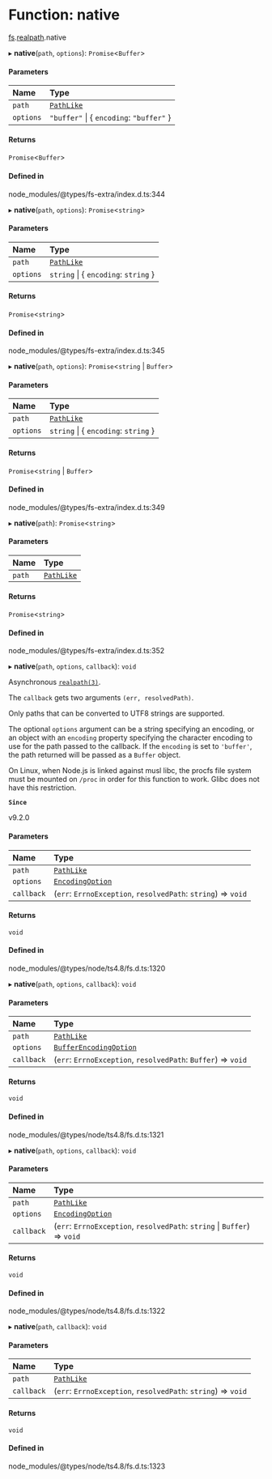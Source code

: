 # Function: native

[fs](../modules/fs.md).[realpath](../modules/fs.realpath-1.md).native

▸ **native**(`path`, `options`): `Promise`<`Buffer`\>

#### Parameters

| Name | Type |
| :------ | :------ |
| `path` | [`PathLike`](../types/fs.PathLike.md) |
| `options` | ``"buffer"`` \| { `encoding`: ``"buffer"``  } |

#### Returns

`Promise`<`Buffer`\>

#### Defined in

node_modules/@types/fs-extra/index.d.ts:344

▸ **native**(`path`, `options`): `Promise`<`string`\>

#### Parameters

| Name | Type |
| :------ | :------ |
| `path` | [`PathLike`](../types/fs.PathLike.md) |
| `options` | `string` \| { `encoding`: `string`  } |

#### Returns

`Promise`<`string`\>

#### Defined in

node_modules/@types/fs-extra/index.d.ts:345

▸ **native**(`path`, `options`): `Promise`<`string` \| `Buffer`\>

#### Parameters

| Name | Type |
| :------ | :------ |
| `path` | [`PathLike`](../types/fs.PathLike.md) |
| `options` | `string` \| { `encoding`: `string`  } |

#### Returns

`Promise`<`string` \| `Buffer`\>

#### Defined in

node_modules/@types/fs-extra/index.d.ts:349

▸ **native**(`path`): `Promise`<`string`\>

#### Parameters

| Name | Type |
| :------ | :------ |
| `path` | [`PathLike`](../types/fs.PathLike.md) |

#### Returns

`Promise`<`string`\>

#### Defined in

node_modules/@types/fs-extra/index.d.ts:352

▸ **native**(`path`, `options`, `callback`): `void`

Asynchronous [`realpath(3)`](http://man7.org/linux/man-pages/man3/realpath.3.html).

The `callback` gets two arguments `(err, resolvedPath)`.

Only paths that can be converted to UTF8 strings are supported.

The optional `options` argument can be a string specifying an encoding, or an
object with an `encoding` property specifying the character encoding to use for
the path passed to the callback. If the `encoding` is set to `'buffer'`,
the path returned will be passed as a `Buffer` object.

On Linux, when Node.js is linked against musl libc, the procfs file system must
be mounted on `/proc` in order for this function to work. Glibc does not have
this restriction.

**`Since`**

v9.2.0

#### Parameters

| Name | Type |
| :------ | :------ |
| `path` | [`PathLike`](../types/fs.PathLike.md) |
| `options` | [`EncodingOption`](../types/fs.EncodingOption.md) |
| `callback` | (`err`: `ErrnoException`, `resolvedPath`: `string`) => `void` |

#### Returns

`void`

#### Defined in

node_modules/@types/node/ts4.8/fs.d.ts:1320

▸ **native**(`path`, `options`, `callback`): `void`

#### Parameters

| Name | Type |
| :------ | :------ |
| `path` | [`PathLike`](../types/fs.PathLike.md) |
| `options` | [`BufferEncodingOption`](../types/fs.BufferEncodingOption.md) |
| `callback` | (`err`: `ErrnoException`, `resolvedPath`: `Buffer`) => `void` |

#### Returns

`void`

#### Defined in

node_modules/@types/node/ts4.8/fs.d.ts:1321

▸ **native**(`path`, `options`, `callback`): `void`

#### Parameters

| Name | Type |
| :------ | :------ |
| `path` | [`PathLike`](../types/fs.PathLike.md) |
| `options` | [`EncodingOption`](../types/fs.EncodingOption.md) |
| `callback` | (`err`: `ErrnoException`, `resolvedPath`: `string` \| `Buffer`) => `void` |

#### Returns

`void`

#### Defined in

node_modules/@types/node/ts4.8/fs.d.ts:1322

▸ **native**(`path`, `callback`): `void`

#### Parameters

| Name | Type |
| :------ | :------ |
| `path` | [`PathLike`](../types/fs.PathLike.md) |
| `callback` | (`err`: `ErrnoException`, `resolvedPath`: `string`) => `void` |

#### Returns

`void`

#### Defined in

node_modules/@types/node/ts4.8/fs.d.ts:1323
